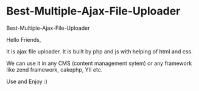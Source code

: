 Best-Multiple-Ajax-File-Uploader
================================

Best-Multiple-Ajax-File-Uploader

Hello Friends,

It is ajax file uploader. It is built by php and js with helping of html and css.

We can use it in any CMS (content management sytem) or any framework like zend framework, cakephp, YII etc.

Use and Enjoy :)
